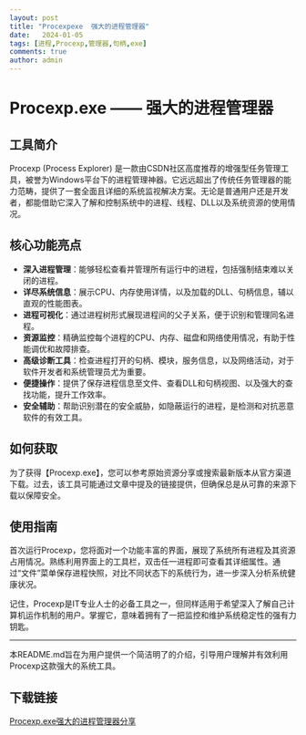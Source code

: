 ```yaml
---
layout: post
title: "Procexpexe  强大的进程管理器"
date:   2024-01-05
tags: [进程,Procexp,管理器,句柄,exe]
comments: true
author: admin
---
```

# Procexp.exe —— 强大的进程管理器

## 工具简介

Procexp (Process Explorer) 是一款由CSDN社区高度推荐的增强型任务管理工具，被誉为Windows平台下的进程管理神器。它远远超出了传统任务管理器的能力范畴，提供了一套全面且详细的系统监视解决方案。无论是普通用户还是开发者，都能借助它深入了解和控制系统中的进程、线程、DLL以及系统资源的使用情况。

## 核心功能亮点

- **深入进程管理**：能够轻松查看并管理所有运行中的进程，包括强制结束难以关闭的进程。
- **详尽系统信息**：展示CPU、内存使用详情，以及加载的DLL、句柄信息，辅以直观的性能图表。
- **进程可视化**：通过进程树形式展现进程间的父子关系，便于识别和管理同名进程。
- **资源监控**：精确监控每个进程的CPU、内存、磁盘和网络使用情况，有助于性能调优和故障排查。
- **高级诊断工具**：检查进程打开的句柄、模块，服务信息，以及网络活动，对于软件开发者和系统管理员尤为重要。
- **便捷操作**：提供了保存进程信息至文件、查看DLL和句柄视图、以及强大的查找功能，提升工作效率。
- **安全辅助**：帮助识别潜在的安全威胁，如隐蔽运行的进程，是检测和对抗恶意软件的有效工具。

## 如何获取

为了获得【Procexp.exe】，您可以参考原始资源分享或搜索最新版本从官方渠道下载。过去，该工具可能通过文章中提及的链接提供，但确保总是从可靠的来源下载以保障安全。

## 使用指南

首次运行Procexp，您将面对一个功能丰富的界面，展现了系统所有进程及其资源占用情况。熟练利用界面上的工具栏，双击任一进程即可查看其详细属性。通过“文件”菜单保存进程快照，对比不同状态下的系统行为，进一步深入分析系统健康状况。

记住，Procexp是IT专业人士的必备工具之一，但同样适用于希望深入了解自己计算机运作机制的用户。掌握它，意味着拥有了一把监控和维护系统稳定性的强有力钥匙。

---

本README.md旨在为用户提供一个简洁明了的介绍，引导用户理解并有效利用Procexp这款强大的系统工具。

## 下载链接

[Procexp.exe强大的进程管理器分享](https://pan.quark.cn/s/1e35409dc88b)